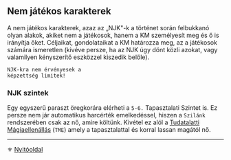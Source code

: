 ## Nem játékos karakterek

A nem játékos karakterek, azaz az „NJK"-k a történet során felbukkanó olyan alakok, akiket nem a játékosok, hanem a KM személyesít meg és ő is irányítja őket. Céljaikat, gondolataikat a KM határozza meg, az a játékosok számára ismeretlen (kivéve persze, ha az NJK úgy dönt közli azokat, vagy valamilyen kényszerítő eszközzel kiszedik belőle).

```
NJK-kra nem érvényesek a
képzettség limitek!
```

### NJK szintek

Egy egyszerű paraszt öregkorára elérheti a `5-6.` Tapasztalati Szintet is. Ez persze nem jár automatikus harcérték emelkedéssel, hiszen a `Szilánk` rendszerében csak az nő, amire költünk. Kivétel ez alól a [Tudatalatti Mágiaellenállás](104_aura_magia_akarata_magiaellenallas.md) (`TME`)  amely a tapasztalattal és korral lassan magától nő.

---

⚜️ [Nyitóoldal](start.md#1-karakteralkot%C3%A1s)
